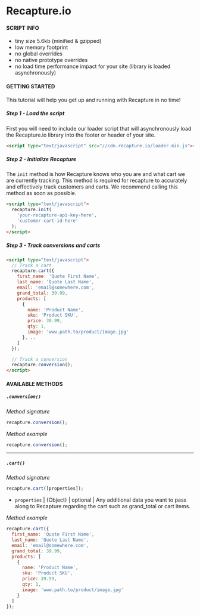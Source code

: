 # Recapture.io
#### SCRIPT INFO
- tiny size 5.6kb (minified & gzipped)
- low memory footprint
- no global overrides
- no native prototype overrides
- no load time performance impact for your site (library is loaded asynchronously)

#### GETTING STARTED
This tutorial will help you get up and running with Recapture in no time!

##### Step 1 - Load the script
First you will need to include our loader script that will asynchronously load the Recapture.io library into the footer or header of your site.

```html
<script type="text/javascript" src="//cdn.recapture.io/loader.min.js"></script>
```

##### Step 2 - Initialize Recapture
The `init` method is how Recapture knows who you are and what cart we are currently tracking. This method is required for recapture to accurately and effectively track customers and carts. We recommend calling this method as soon as possible.
```html
<script type="text/javascript">
  recapture.init(
    'your-recapture-api-key-here',
    'customer-cart-id-here'
  );
</script>
```

##### Step 3 - Track conversions and carts

```html
<script type="text/javascript">
  // Track a cart
  recapture.cart({
    first_name: 'Quote First Name',
    last_name: 'Quote Last Name',
    email: 'email@somewhere.com',
    grand_total: 39.99,
    products: [
      {
        name: 'Product Name',
        sku: 'Product SKU',
        price: 39.99,
        qty: 1,
        image: 'www.path.to/product/image.jpg'
      }, ..
    ]
  });

  // Track a conversion
  recapture.conversion();
</script>
```
#### AVAILABLE METHODS

##### `.conversion()`
*Method signature*
```javascript
recapture.conversion();
```

*Method example*
```javascript
recapture.conversion();
```

***

##### `.cart()`
*Method signature*
```javascript
recapture.cart([properties]);
```
- `properties` | {Object} | optional | Any additional data you want to pass along to Recapture regarding the cart such as grand_total or cart items.

*Method example*
```javascript
recapture.cart({
  first_name: 'Quote First Name',
  last_name: 'Quote Last Name',
  email: 'email@somewhere.com',
  grand_total: 39.99,
  products: [
    {
      name: 'Product Name',
      sku: 'Product SKU',
      price: 39.99,
      qty: 1,
      image: 'www.path.to/product/image.jpg'
    }
  ]
});
```
